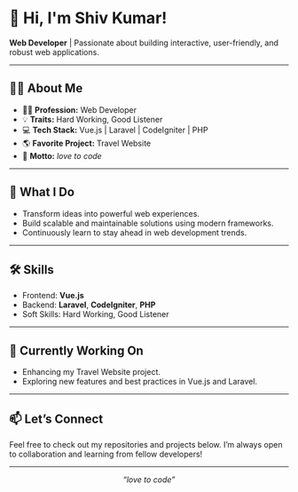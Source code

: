 # 👋 Hi, I'm Shiv Kumar!

**Web Developer** | Passionate about building interactive, user-friendly, and robust web applications.

---

## 👨‍💻 About Me

- 🧑‍💻 **Profession:** Web Developer
- 💡 **Traits:** Hard Working, Good Listener
- 💻 **Tech Stack:** Vue.js | Laravel | CodeIgniter | PHP
- 🌎 **Favorite Project:** Travel Website
- 💬 **Motto:** *love to code*

---

## 🚀 What I Do

- Transform ideas into powerful web experiences.
- Build scalable and maintainable solutions using modern frameworks.
- Continuously learn to stay ahead in web development trends.

---

## 🛠️ Skills

- Frontend: **Vue.js**
- Backend: **Laravel**, **CodeIgniter**, **PHP**
- Soft Skills: Hard Working, Good Listener

---

## 🌱 Currently Working On

- Enhancing my Travel Website project.
- Exploring new features and best practices in Vue.js and Laravel.

---

## 📫 Let’s Connect

Feel free to check out my repositories and projects below. I’m always open to collaboration and learning from fellow developers!

---

<p align="center">
  <em>“love to code”</em>
</p>
